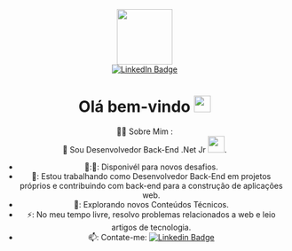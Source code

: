 
<div id="container" align="center" style="display: flex; flex-direction: column; align-items: center;">
  <div id="header">
    <img src="https://media.giphy.com/media/M9gbBd9nbDrOTu1Mqx/giphy.gif" width="100"/>
  </div>
  <div id="badges">
    <a href="https://www.linkedin.com/in/raicy-augusto-rodrigues-pinto-a89201263/">
      <img src="https://img.shields.io/badge/LinkedIn-blue?style=for-the-badge&logo=linkedin&logoColor=white" alt="LinkedIn Badge"/>
    </a>
    <div id ="badges">
      <img src="https://komarev.com/ghpvc/?username=Raicy-Augusto&style=flat-square&color=blue" alt=""/>
    <div>
  </div>
</div>
<h1>
  Olá bem-vindo
  <img src="https://media.giphy.com/media/hvRJCLFzcasrR4ia7z/giphy.gif" width="30px"/>
 </h1>

:man_technologist: Sobre Mim :<br>
   👋
   Sou Desenvolvedor Back-End .Net Jr <img src="https://media.giphy.com/media/WUlplcMpOCEmTGBtBW/giphy.gif" width="30">.
    
- 👨‍:💼: Disponivél para novos desafios. 
- 🔭: Estou trabalhando como Desenvolvedor Back-End em projetos próprios e contribuindo com  back-end para a construção de aplicações web.
- 🌱: Explorando novos Conteúdos Técnicos.
- ⚡: No meu tempo livre, resolvo problemas relacionados a web  e leio artigos de tecnologia.
- 📫: Contate-me: [![Linkedin Badge](https://img.shields.io/badge/-kakbar-blue?style=flat&logo=Linkedin&logoColor=white)](https://www.linkedin.com/in/raicy-augusto-rodrigues-pinto-a89201263/)
